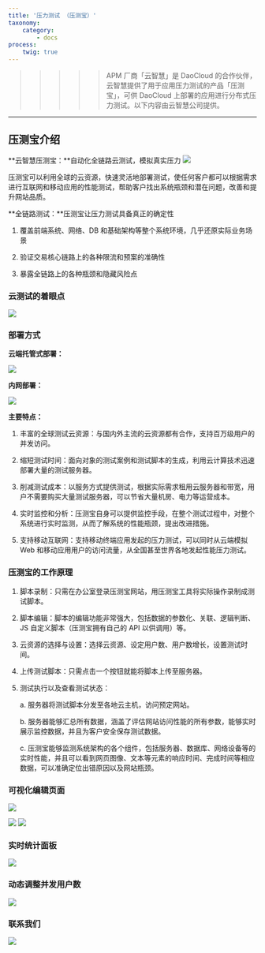 ```yaml
---
title: '压力测试 （压测宝）'
taxonomy:
    category:
        - docs
process:
    twig: true
---
```


<!-- reviewed by fiona -->

>>>>> APM 厂商「云智慧」是 DaoCloud 的合作伙伴，云智慧提供了用于应用压力测试的产品「压测宝」，可供 DaoCloud 上部署的应用进行分布式压力测试。以下内容由云智慧公司提供。

---


## 压测宝介绍

**云智慧压测宝：**自动化全链路云测试，模拟真实压力
![](http://i.imgur.com/1jhMrZ2.png)

压测宝可以利用全球的云资源，快速灵活地部署测试，使任何客户都可以根据需求进行互联网和移动应用的性能测试，帮助客户找出系统瓶颈和潜在问题，改善和提升网站品质。

**全链路测试：**压测宝让压力测试具备真正的确定性

1. 覆盖前端系统、网络、DB 和基础架构等整个系统环境，几乎还原实际业务场景

2. 验证交易核心链路上的各种限流和预案的准确性

3. 暴露全链路上的各种瓶颈和隐藏风险点


### 云测试的着眼点

![](http://i.imgur.com/gxs6lYT.png)



### 部署方式

**云端托管式部署：**


![](http://i.imgur.com/eT0jbpB.png)


**内网部署：**

![](http://i.imgur.com/qRSNdXo.png)

**主要特点：**

1. 丰富的全球测试云资源：与国内外主流的云资源都有合作，支持百万级用户的并发访问。

2. 缩短测试时间：面向对象的测试案例和测试脚本的生成，利用云计算技术迅速部署大量的测试服务器。

3. 削减测试成本：以服务方式提供测试，根据实际需求租用云服务器和带宽，用户不需要购买大量测试服务器，可以节省大量机房、电力等运营成本。

4. 实时监控和分析：压测宝自身可以提供监控手段，在整个测试过程中，对整个系统进行实时监测，从而了解系统的性能瓶颈，提出改进措施。

5. 支持移动互联网：支持移动终端应用发起的压力测试，可以同时从云端模拟 Web 和移动应用用户的访问流量，从全国甚至世界各地发起性能压力测试。

### 压测宝的工作原理
1. 脚本录制：只需在办公室登录压测宝网站，用压测宝工具将实际操作录制成测试脚本。

2. 脚本编辑：脚本的编辑功能非常强大，包括数据的参数化、关联、逻辑判断、JS 自定义脚本（压测宝拥有自己的 API 以供调用）等。

3. 云资源的选择与设置：选择云资源、设定用户数、用户数增长，设置测试时间。

4. 上传测试脚本：只需点击一个按钮就能将脚本上传至服务器。

5. 测试执行以及查看测试状态：

    a. 服务器将测试脚本分发至各地云主机，访问预定网站。

    b. 服务器能够汇总所有数据，涵盖了评估网站访问性能的所有参数，能够实时展示监控数据，并且为客户安全保存测试数据。

    c. 压测宝能够监测系统架构的各个组件，包括服务器、数据库、网络设备等的实时性能，并且可以看到网页图像、文本等元素的响应时间、完成时间等相应数据，可以准确定位出错原因以及网站瓶颈。


### 可视化编辑页面 
![](http://i.imgur.com/tIetr3K.png)

![](http://i.imgur.com/BG2fm9t.png)
![](http://i.imgur.com/JPyNhpK.png)

### 实时统计面板 
![](http://i.imgur.com/vKEVehh.png)

### 动态调整并发用户数

![](http://i.imgur.com/kCcABO3.png)

### 联系我们 ###

![](http://i.imgur.com/RiIfLW1.png)


